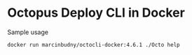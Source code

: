 # Octopus Deploy CLI in Docker

Sample usage

```bash
docker run marcinbudny/octocli-docker:4.6.1 ./Octo help
```
